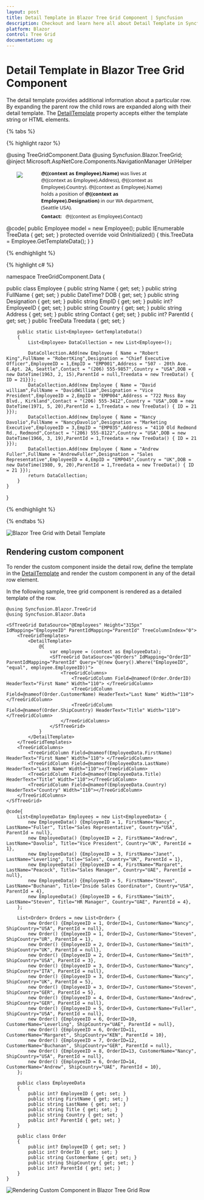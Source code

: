 ```yaml
---
layout: post
title: Detail Template in Blazor Tree Grid Component | Syncfusion
description: Checkout and learn here all about Detail Template in Syncfusion Blazor Tree Grid component and much more details.
platform: Blazor
control: Tree Grid
documentation: ug
---
```


# Detail Template in Blazor Tree Grid Component

The detail template provides additional information about a particular row. By expanding the parent row the child rows are expanded along with their detail template. The [DetailTemplate](https://help.syncfusion.com/cr/blazor/Syncfusion.Blazor~Syncfusion.Blazor.TreeGrid.SfTreeGrid~DetailTemplate.html) property accepts either the template string or HTML elements.

{% tabs %}

{% highlight razor %}

@using TreeGridComponent.Data
@using Syncfusion.Blazor.TreeGrid;
@inject Microsoft.AspNetCore.Components.NavigationManager UriHelper

<SfTreeGrid Height="400" DataSource="@TreeData" IdMapping="EmployeeID" ParentIdMapping="ParentId" TreeColumnIndex="0">
    <TreeGridTemplates>
        <DetailTemplate>
            <div style="position: relative; display: inline-block; float: left; font-weight: bold; width: 10%;padding:5px 4px 2px 27px;;">
                <img src="@UriHelper.ToAbsoluteUri($"images/"+ (context as Employee).Name +".png")" />
            </div>
            <div style="padding-left: 10px; display: inline-block; width: 66%; text-wrap: normal;font-size:13px;font-family:'Segoe UI';">
                <div class="e-description" style="word-wrap: break-word;">
                    <b>@((context as Employee).Name)</b> was lives at @((context as Employee).Address), @((context as Employee).Country). @((context as Employee).Name) holds a position of <b>@((context as Employee).Designation)</b> in our WA department, (Seattle USA).
                </div>
                <div class="e-description" style="word-wrap: break-word;margin-top:5px;">
                    <b style="margin-right:10px;">Contact:</b>@((context as Employee).Contact)
                </div>
            </div>
        </DetailTemplate>
    </TreeGridTemplates>
    <TreeGridColumns>
        <TreeGridColumn Field="Name" HeaderText="Name" Width="160"></TreeGridColumn>
        <TreeGridColumn Field="DOB" HeaderText="DOB" Width="10" Type="Syncfusion.Blazor.Grids.ColumnType.Date" Format="yMd"></TreeGridColumn>
        <TreeGridColumn Field="Designation" HeaderText="Designation" Width="120"></TreeGridColumn>
        <TreeGridColumn Field="EmpID" HeaderText="Employee ID" Width="80" TextAlign="Syncfusion.Blazor.Grids.TextAlign.Right"></TreeGridColumn>
        <TreeGridColumn Field="Country" HeaderText="Country" Width="100"></TreeGridColumn>
    </TreeGridColumns>
</SfTreeGrid>


@code{
    public Employee model = new Employee();
    public IEnumerable<Employee> TreeData { get; set; }
    protected override void OnInitialized()
    {
        this.TreeData = Employee.GetTemplateData();
    }
}

{% endhighlight %}

{% highlight c# %}

namespace TreeGridComponent.Data {

public class Employee
    {
        public string Name { get; set; }
        public string FullName { get; set; }
        public DateTime? DOB { get; set; }
        public string Designation { get; set; }
        public string EmpID { get; set; }
        public int? EmployeeID { get; set; }
        public string Country { get; set; }
        public string Address { get; set; }
        public string Contact { get; set; }
        public int? ParentId { get; set; }
        public TreeData Treedata { get; set; }

        public static List<Employee> GetTemplateData()
        {
            List<Employee> DataCollection = new List<Employee>();

            DataCollection.Add(new Employee { Name = "Robert King",FullName = "RobertKing",Designation = "Chief Executive Officer",EmployeeID = 1,EmpID = "EMP001",Address = "507 - 20th Ave. E.Apt. 2A, Seattle",Contact = "(206) 555-9857",Country = "USA",DOB = new DateTime(1963, 2, 15),ParentId = null,Treedata = new TreeData() { ID = 21}});
            DataCollection.Add(new Employee { Name = "David william",FullName = "DavidWilliam",Designation = "Vice President",EmployeeID = 2,EmpID = "EMP004",Address = "722 Moss Bay Blvd., Kirkland",Contact = "(206) 555-3412",Country = "USA",DOB = new DateTime(1971, 5, 20),ParentId = 1,Treedata = new TreeData() { ID = 21 }});
            DataCollection.Add(new Employee { Name = "Nancy Davolio",FullName = "NancyDavolio",Designation = "Marketing Executive",EmployeeID = 3,EmpID = "EMP035",Address = "4110 Old Redmond Rd., Redmond",Contact = "(206) 555-8122",Country = "USA",DOB = new DateTime(1966, 3, 19),ParentId = 1,Treedata = new TreeData() { ID = 21 }});
            DataCollection.Add(new Employee { Name = "Andrew Fuller",FullName = "AndrewFuller",Designation = "Sales Representative",EmployeeID = 4,EmpID = "EMP045",Country = "UK",DOB = new DateTime(1980, 9, 20),ParentId = 1,Treedata = new TreeData() { ID = 21 }});
            return DataCollection;
        }
    }
}

{% endhighlight %}

{% endtabs %}

![Blazor Tree Grid with Detail Template](../images/blazor-treegrid-detail-template.png)

## Rendering custom component

To render the custom component inside the detail row, define the template in the [DetailTemplate](../templates/#detailtemplates-component) and render the custom component in any of the detail row element.

In the following sample, tree grid component is rendered as a detailed template of the row.

```cshtml
@using Syncfusion.Blazor.TreeGrid
@using Syncfusion.Blazor.Data

<SfTreeGrid DataSource="@Employees" Height="315px" IdMapping="EmployeeID" ParentIdMapping="ParentId" TreeColumnIndex="0">
    <TreeGridTemplates>
        <DetailTemplate>
            @{
                var employee = (context as EmployeeData);
                <SfTreeGrid DataSource="@Orders" IdMapping="OrderID" ParentIdMapping="ParentId" Query="@(new Query().Where("EmployeeID", "equal", employee.EmployeeID))">
                    <TreeGridColumns>
                        <TreeGridColumn Field=@nameof(Order.OrderID) HeaderText="First Name" Width="110"> </TreeGridColumn>
                        <TreeGridColumn Field=@nameof(Order.CustomerName) HeaderText="Last Name" Width="110"></TreeGridColumn>
                        <TreeGridColumn Field=@nameof(Order.ShipCountry) HeaderText="Title" Width="110"></TreeGridColumn>
                    </TreeGridColumns>
                </SfTreeGrid>
            }
        </DetailTemplate>
    </TreeGridTemplates>
    <TreeGridColumns>
        <TreeGridColumn Field=@nameof(EmployeeData.FirstName) HeaderText="First Name" Width="110"> </TreeGridColumn>
        <TreeGridColumn Field=@nameof(EmployeeData.LastName) HeaderText="Last Name" Width="110"></TreeGridColumn>
        <TreeGridColumn Field=@nameof(EmployeeData.Title) HeaderText="Title" Width="110"></TreeGridColumn>
        <TreeGridColumn Field=@nameof(EmployeeData.Country) HeaderText="Country" Width="110"></TreeGridColumn>
    </TreeGridColumns>
</SfTreeGrid>

@code{
    List<EmployeeData> Employees = new List<EmployeeData> {
        new EmployeeData() {EmployeeID = 1, FirstName="Nancy", LastName="Fuller", Title="Sales Representative", Country="USA", ParentId = null},
        new EmployeeData() {EmployeeID = 2, FirstName="Andrew", LastName="Davolio", Title="Vice President", Country="UK", ParentId = 1},
        new EmployeeData() {EmployeeID = 3, FirstName="Janet", LastName="Leverling", Title="Sales", Country="UK", ParentId = 1},
        new EmployeeData() {EmployeeID = 4, FirstName="Margaret", LastName="Peacock", Title="Sales Manager", Country="UAE", ParentId = null},
        new EmployeeData() {EmployeeID = 5, FirstName="Steven", LastName="Buchanan", Title="Inside Sales Coordinator", Country="USA", ParentId = 4},
        new EmployeeData() {EmployeeID = 6, FirstName="Smith", LastName="Steven", Title="HR Manager", Country="UAE", ParentId = 4},
    };

    List<Order> Orders = new List<Order> {
        new Order() {EmployeeID = 1, OrderID=1, CustomerName="Nancy", ShipCountry="USA", ParentId = null},
        new Order() {EmployeeID = 1, OrderID=2, CustomerName="Steven", ShipCountry="UR", ParentId = 1},
        new Order() {EmployeeID = 2, OrderID=3, CustomerName="Smith", ShipCountry="UK", ParentId = null},
        new Order() {EmployeeID = 2, OrderID=4, CustomerName="Smith", ShipCountry="USA", ParentId = 3},
        new Order() {EmployeeID = 3, OrderID=5, CustomerName="Nancy", ShipCountry="ITA", ParentId = null},
        new Order() {EmployeeID = 3, OrderID=6, CustomerName="Nancy", ShipCountry="UK", ParentId = 5},
        new Order() {EmployeeID = 3, OrderID=7, CustomerName="Steven", ShipCountry="GER", ParentId = 5},
        new Order() {EmployeeID = 4, OrderID=8, CustomerName="Andrew", ShipCountry="GER", ParentId = null},
        new Order() {EmployeeID = 5, OrderID=9, CustomerName="Fuller", ShipCountry="USA", ParentId = null},
        new Order() {EmployeeID = 6, OrderID=10, CustomerName="Leverling", ShipCountry="UAE", ParentId = null},
        new Order() {EmployeeID = 6, OrderID=11, CustomerName="Margaret", ShipCountry="KEN", ParentId = 10},
        new Order() {EmployeeID = 7, OrderID=12, CustomerName="Buchanan", ShipCountry="GER", ParentId = null},
        new Order() {EmployeeID = 8, OrderID=13, CustomerName="Nancy", ShipCountry="USA", ParentId = null},
        new Order() {EmployeeID = 6, OrderID=14, CustomerName="Andrew", ShipCountry="UAE", ParentId = 10},
    };

    public class EmployeeData
    {
        public int? EmployeeID { get; set; }
        public string FirstName { get; set; }
        public string LastName { get; set; }
        public string Title { get; set; }
        public string Country { get; set; }
        public int? ParentId { get; set; }
    }

    public class Order
    {
        public int? EmployeeID { get; set; }
        public int? OrderID { get; set; }
        public string CustomerName { get; set; }
        public string ShipCountry { get; set; }
        public int? ParentId { get; set; }
    }
}
```

![Rendering Custom Component in Blazor Tree Grid Row](../images/blazor-treegrid-row-with-custom-component.png)